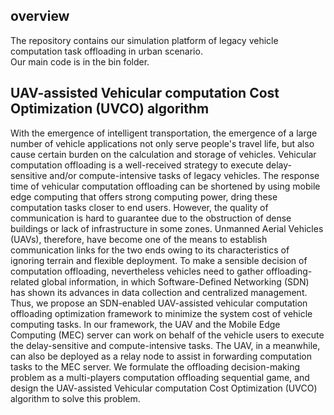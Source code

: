 ## overview
The repository contains our simulation platform of legacy vehicle computation task offloading in urban scenario. <br>
Our main code is in the bin folder.
## UAV-assisted Vehicular computation Cost Optimization (UVCO) algorithm
With the emergence of intelligent transportation, the emergence of a large number of vehicle applications not only serve people's travel life, but also cause certain burden on the calculation and storage of vehicles. Vehicular computation offloading is a well-received strategy to execute delay-sensitive and/or compute-intensive tasks of legacy vehicles. The response time of vehicular computation offloading can be shortened by using mobile edge computing that offers strong computing power, dring these computation tasks closer to end users. However, the quality of communication is hard to guarantee due to the obstruction of dense buildings or lack of infrastructure in some zones. Unmanned Aerial Vehicles (UAVs), therefore, have become one of the means to establish communication links for the two ends owing to its characteristics of ignoring terrain and flexible deployment. To make a sensible decision of computation offloading, nevertheless vehicles need to gather offloading-related global information, in which Software-Defined Networking (SDN) has shown its advances in data collection and centralized management. <br>
Thus, we propose an SDN-enabled UAV-assisted vehicular computation offloading optimization framework to minimize the system cost of vehicle computing tasks. In our framework, the UAV and the Mobile Edge Computing (MEC) server can work on behalf of the vehicle users to execute the delay-sensitive and compute-intensive tasks. The UAV, in a meanwhile, can also be deployed as a relay node to assist in forwarding computation tasks to the MEC server. We formulate the offloading decision-making problem as a multi-players computation offloading sequential game, and design the UAV-assisted Vehicular computation Cost Optimization (UVCO) algorithm to solve this problem. 
